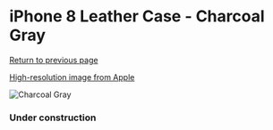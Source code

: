 # iPhone 8 Leather Case - Charcoal Gray

[Return to previous page](/iphone_7)

[High-resolution image from Apple](https://store.storeimages.cdn-apple.com/8756/as-images.apple.com/is/MQHC2?wid=4500&hei=4500&fmt=png)

<div style="width: 384px"><img src="/everypreview/MQHC2.png" alt="Charcoal Gray"></div>

### Under construction
